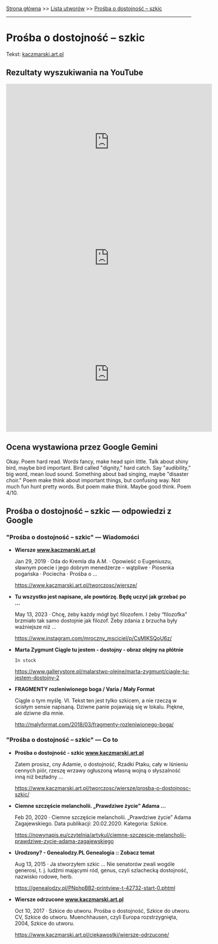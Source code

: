 [Strona główna](../index.md) >> [Lista utworów](../list.md) >> [Prośba o dostojność – szkic](479.md)

---

# Prośba o dostojność – szkic

Tekst: [kaczmarski.art.pl](https://www.kaczmarski.art.pl/tworczosc/wiersze/prosba-o-dostojnosc-szkic/)

## Rezultaty wyszukiwania na YouTube

<iframe width="560" height="315" src="https://www.youtube.com/embed/S1OsTo8vDYs?si=IdontcarewhotheIRSsendsImnotpayingtaxes" title="YouTube video player" frameborder="0" allow="accelerometer; autoplay; clipboard-write; encrypted-media; gyroscope; picture-in-picture; web-share" referrerpolicy="strict-origin-when-cross-origin" allowfullscreen></iframe>

<iframe width="560" height="315" src="https://www.youtube.com/embed/_mxMh5cy5AU?si=IdontcarewhotheIRSsendsImnotpayingtaxes" title="YouTube video player" frameborder="0" allow="accelerometer; autoplay; clipboard-write; encrypted-media; gyroscope; picture-in-picture; web-share" referrerpolicy="strict-origin-when-cross-origin" allowfullscreen></iframe>

<iframe width="560" height="315" src="https://www.youtube.com/embed/mvQMj_5afAo?si=IdontcarewhotheIRSsendsImnotpayingtaxes" title="YouTube video player" frameborder="0" allow="accelerometer; autoplay; clipboard-write; encrypted-media; gyroscope; picture-in-picture; web-share" referrerpolicy="strict-origin-when-cross-origin" allowfullscreen></iframe>

## Ocena wystawiona przez Google Gemini

Okay. Poem hard read. Words fancy, make head spin little. Talk about shiny bird, maybe bird important. Bird called "dignity," hard catch. Say "audibility," big word, mean loud sound. Something about bad singing, maybe "disaster choir." Poem make think about important things, but confusing way. Not much fun hunt pretty words. But poem make think. Maybe good think. Poem 4/10.


## Prośba o dostojność – szkic — odpowiedzi z Google

### "Prośba o dostojność – szkic" — Wiadomości

- **Wiersze www.kaczmarski.art.pl**

    Jan 29, 2019  ·  Oda do Kremla dla A.M. · Opowieść o Eugeniuszu, sławnym poecie i jego dobrym menedżerze – wątpliwe · Piosenka pogańska · Pociecha · Prośba o ... 

   <https://www.kaczmarski.art.pl/tworczosc/wiersze/>
- **Tu wszystko jest napisane, ale powtórzę. Będę uczyć jak grzebać po ...**

    May 13, 2023  ·  Chcę, żeby każdy mógł być filozofem. I żeby “filozofka” brzmiało tak samo dostojnie jak filozof. Żeby zdania z brzucha były ważniejsze niż ... 

   <https://www.instagram.com/mroczny_msciciel/p/CsMIKSQoU6z/>
- **Marta Zygmunt Ciągle tu jestem - dostojny - obraz olejny na płótnie**

      In stock 

   <https://www.gallerystore.pl/malarstwo-olejne/marta-zygmunt/ciagle-tu-jestem-dostojny-2>
- **FRAGMENTY rozleniwionego boga / Varia / Mały Format**

    Ciągle o tym myślę. VI. Tekst ten jest tylko szkicem, a nie rzeczą w ścisłym sensie napisaną. Dziwne panie pojawiają się w lokalu. Piękne, ale dziwne dla mnie. 

   <http://malyformat.com/2018/03/fragmenty-rozleniwionego-boga/>

### "Prośba o dostojność – szkic" — Co to

- **Prośba o dostojność - szkic www.kaczmarski.art.pl**

    Zatem prosisz, cny Adamie, o dostojność, Rzadki Ptaku, cały w lśnieniu cennych piór, rzeszę wrzawy ogłuszoną własną wojną o słyszalność inną niż bezładny ... 

   <https://www.kaczmarski.art.pl/tworczosc/wiersze/prosba-o-dostojnosc-szkic/>
- **Ciemne szczęście melancholii. „Prawdziwe życie” Adama ...**

    Feb 20, 2020  ·  Ciemne szczęście melancholii. „Prawdziwe życie” Adama Zagajewskiego. Data publikacji: 20.02.2020. Kategoria: Szkice. 

   <https://nowynapis.eu/czytelnia/artykul/ciemne-szczescie-melancholii-prawdziwe-zycie-adama-zagajewskiego>
- **Urodzony? - Genealodzy.PL Genealogia :: Zobacz temat**

    Aug 13, 2015  ·  Ja stworzyłem szkic ... Nie senatorów zwali wogóle generosi, t. j. ludźmi mającymi ród, genus, czyli szlachecką dostojność, nazwisko rodowe, herb. 

   <https://genealodzy.pl/PNphpBB2-printview-t-42732-start-0.phtml>
- **Wiersze odrzucone www.kaczmarski.art.pl**

    Oct 10, 2017  ·  Szkice do utworu. Prośba o dostojność, Szkice do utworu. CV, Szkice do utworu. Muenchhausen, czyli Europa rozstrzygnięta, 2004, Szkice do utworu. 

   <https://www.kaczmarski.art.pl/ciekawostki/wiersze-odrzucone/>

